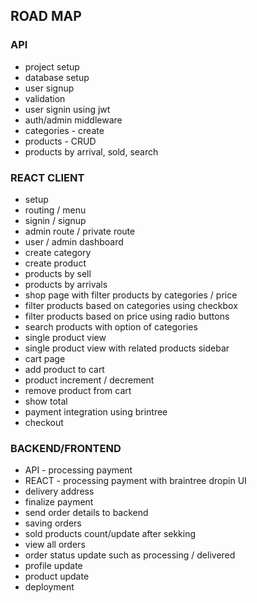 ## ROAD MAP

### API
- project setup
- database setup
- user signup
- validation
- user signin using jwt
- auth/admin middleware
- categories - create
- products - CRUD
- products by arrival, sold, search

### REACT CLIENT
- setup
- routing / menu
- signin / signup
- admin route / private route
- user / admin dashboard
- create category
- create product
- products by sell
- products by arrivals
- shop page with filter products by categories / price
- filter products based on categories using checkbox
- filter products based on price using radio buttons
- search products with option of categories
- single product view
- single product view with related products sidebar
- cart page
- add product to cart
- product increment / decrement
- remove product from cart
- show total
- payment integration using brintree
- checkout

### BACKEND/FRONTEND
- API - processing payment
- REACT - processing payment with braintree dropin UI
- delivery address
- finalize payment
- send order details to backend
- saving orders
- sold products count/update after sekking
- view all orders
- order status update such as processing / delivered
- profile update
- product update
- deployment